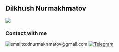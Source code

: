 ##  Dilkhush Nurmakhmatov
![](https://readme-typing-svg.herokuapp.com?font=Roboto&color=coral&lines=I'm+a+Node+JS+Express+JS+Developer;)





### Contact with me

 ![emailto:dnurmakhmatov@gmail.com](https://img.shields.io/badge/ijorayev62@gmail.com-082032?style=for-the-badge&logo=Gmail&logoColor=#EA4335)
[![Telegram](https://img.shields.io/badge/-Telegram-082032?style=for-the-badge&logo=Telegram&logoColor=#26A5E4)](https://t.me/dilxush_dev)
